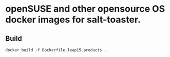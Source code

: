 # openSUSE and other opensource OS docker images for salt-toaster.

## Build

`docker build -f Dockerfile.leap15.products .`
